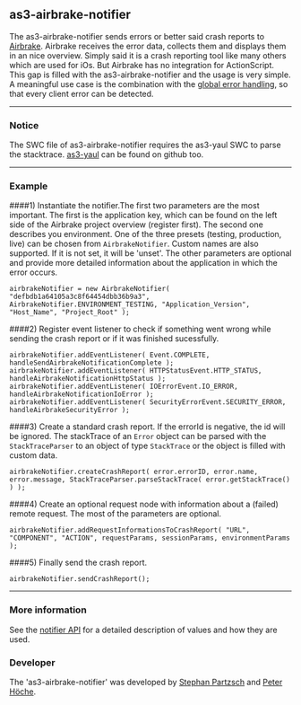 ## as3-airbrake-notifier 

The as3-airbrake-notifier sends errors or better said crash reports to [Airbrake](http://airbrake.io). Airbrake receives the error data, collects them and displays them in an nice overview. Simply said it is a crash reporting tool like many others which are used for iOs. But Airbrake has no integration for ActionScript. This gap is filled with the as3-airbrake-notifier and  the usage is very simple. 
A meaningful use case is the combination with the [global error handling](http://help.adobe.com/en_US/FlashPlatform/reference/actionscript/3/flash/events/UncaughtErrorEvent.html), so that every client error can be detected.
    
* * *
    
    
### Notice

The SWC file of as3-airbrake-notifier requires the as3-yaul SWC to parse the stacktrace. [as3-yaul](https://github.com/StephanPartzsch/as3-yaul) can be found on github too.

* * *
    
    
### Example

####1) Instantiate the notifier.The first two parameters are the most important. 
The first is the application key, which can be found on the left side of the Airbrake project overview (register first). 
The second one describes you environment. One of the three presets (testing, production, live) can be chosen from `AirbrakeNotifier`. Custom names are also supported. If it is not set, it will be 'unset'.
The other parameters are optional and provide more detailed information about the application in which the error occurs.

    airbrakeNotifier = new AirbrakeNotifier( "defbdb1a64105a3c8f64454dbb36b9a3", AirbrakeNotifier.ENVIRONMENT_TESTING, "Application_Version", "Host_Name", "Project_Root" );

####2) Register event listener to check if something went wrong while sending the crash report or if it was finished sucessfully.

    airbrakeNotifier.addEventListener( Event.COMPLETE, handleSendAirbrakeNotificationComplete );			
    airbrakeNotifier.addEventListener( HTTPStatusEvent.HTTP_STATUS, handleAirbrakeNotificationHttpStatus );			
    airbrakeNotifier.addEventListener( IOErrorEvent.IO_ERROR, handleAirbrakeNotificationIoError );
    airbrakeNotifier.addEventListener( SecurityErrorEvent.SECURITY_ERROR, handleAirbrakeSecurityError );
  
####3) Create a standard crash report. If the errorId is negative, the id will be ignored. The stackTrace of an `Error` object can be parsed with the `StackTraceParser` to an object of type `StackTrace` or the object is filled with custom data. 

    airbrakeNotifier.createCrashReport( error.errorID, error.name, error.message, StackTraceParser.parseStackTrace( error.getStackTrace() ) );
  
####4) Create an optional request node with information about a (failed) remote request. The most of the parameters are optional. 

    airbrakeNotifier.addRequestInformationsToCrashReport( "URL", "COMPONENT", "ACTION", requestParams, sessionParams, environmentParams );
  
####5) Finally send the crash report. 

    airbrakeNotifier.sendCrashReport();

* * *
     
     
### More information

See the [notifier API](http://help.airbrake.io/kb/api-2/notifier-api-version-22) for a detailed description of values and how they are used. 


### Developer

The 'as3-airbrake-notifier' was developed by [Stephan Partzsch](https://github.com/StephanPartzsch/) and [Peter Höche](https://github.com/PeterHoeche/).
